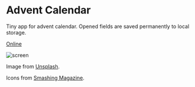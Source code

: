 # Advent Calendar

Tiny app for advent calendar. Opened fields are saved permanently to local storage.

[Online](https://advent-calendar2.netlify.com/)

![screen](http://files.alestrunda.cz/advent-calendar/screen.jpg)

Image from [Unsplash](http://unsplash.com/).

Icons from [Smashing Magazine](https://www.smashingmagazine.com/2016/12/freebie-christmas-advent-icon-set-25-icons-ai-eps-svg-png-pdf/).
